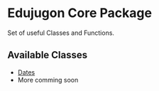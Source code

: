 # Edujugon Core Package

Set of useful Classes and Functions.

## Available Classes

* [Dates]()
* More comming soon



